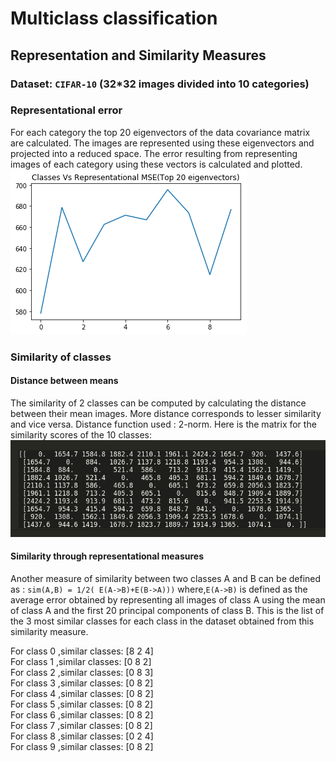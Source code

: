 # Multiclass classification
## Representation and Similarity Measures 

### Dataset: `CIFAR-10` (32*32 images divided into 10 categories)


### Representational error
For each category the top 20 eigenvectors of the data covariance matrix are calculated. The images are represented using these eigenvectors and projected into a reduced space. 
The error resulting from representing images of each category using these vectors is calculated and plotted.
![](./rep_error.png)

### Similarity of classes

#### Distance between means
The similarity of 2 classes can be computed by calculating the distance between their mean images.
More distance corresponds to lesser similarity and vice versa. Distance function used : 2-norm.
Here is the matrix for the similarity scores of the 10 classes:
![](./similarity_matrix.png)

#### Similarity through representational measures
Another measure of similarity between two classes A and B can be defined as :
`sim(A,B) = 1/2( E(A->B)+E(B->A)))`
where,`E(A->B)` is defined as the average error obtained by representing all images of class A using the mean of class A and the first 20 principal components of class B.
This is the list of the 3 most similar classes for each class in the dataset obtained from this similarity measure. 

For class 0 ,similar classes: [8 2 4] <br/>
For class 1 ,similar classes: [0 8 2]<br/>
For class 2 ,similar classes: [0 8 3]<br/>
For class 3 ,similar classes: [0 8 2]<br/>
For class 4 ,similar classes: [0 8 2]<br/>
For class 5 ,similar classes: [0 8 2]<br/>
For class 6 ,similar classes: [0 8 2]<br/>
For class 7 ,similar classes: [0 8 2]<br/>
For class 8 ,similar classes: [0 2 4]<br/>
For class 9 ,similar classes: [0 8 2]
